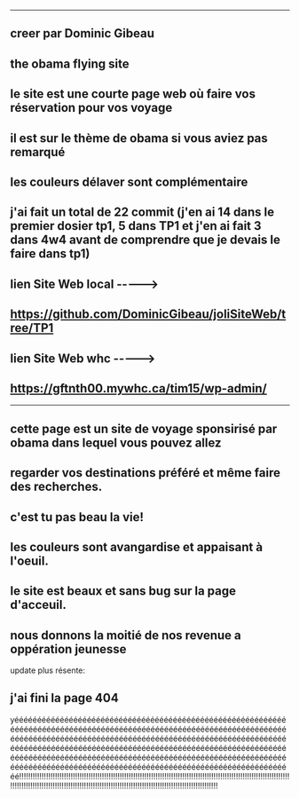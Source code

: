 
_________________________________________________________________________________________________



## creer par Dominic Gibeau 

## the obama flying site

## le site est une courte page web où faire vos réservation pour vos voyage
## il est sur le thème de obama si vous aviez pas remarqué
## les couleurs délaver sont complémentaire

## j'ai fait un total de 22 commit (j'en ai 14 dans le premier dosier tp1, 5 dans TP1 et j'en ai fait 3 dans 4w4 avant de comprendre que je devais le faire dans tp1)


## lien Site Web local ----->
## https://github.com/DominicGibeau/joliSiteWeb/tree/TP1

 ## lien Site Web whc ----->
## https://gftnth00.mywhc.ca/tim15/wp-admin/









_________________________________________________________________________________________________


## cette page est un site de voyage sponsirisé par obama dans lequel vous pouvez allez
## regarder vos destinations préféré et même faire des recherches.

## c'est tu pas beau la vie!

## les couleurs sont avangardise et appaisant à l'oeuil.
## le site est beaux et sans bug sur la page d'acceuil.

## nous donnons la moitié de nos revenue a oppération jeunesse



 update plus résente:




## j'ai fini la page 404 


yééééééééééééééééééééééééééééééééééééééééééééééééééééééééééééééééééééééééééééééééééééééééééééééééééééééééééééééééééééééééééééééééééééééééééééééééééééééééééééééééééééééééééééééééééééééééééééééééééééééééééééééééééééééééééééééééééééééééééééééééééééééééééééééééééééééééééééééééééééééééééééééééééééééééééééééééééééééééééééééééééééééééééééééééééééééééééééééééééééééééééééééé!!!!!!!!!!!!!!!!!!!!!!!!!!!!!!!!!!!!!!!!!!!!!!!!!!!!!!!!!!!!!!!!!!!!!!!!!!!!!!!!!!!!!!!!!!!!!!!!!!!!!!!!!!!!!!!!!!!!!!!!!!!!!!!!!!!!!!!!!!!!!!!!!!!!!!!!!!!!!!!!!!!!!!!!!!!!!!!!!!!!!!!!!!!!!!!!!!!!!!!!!!!!!!!!!!!!!!








